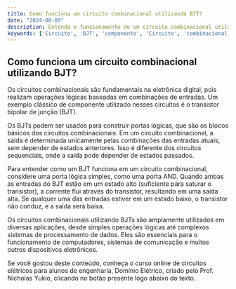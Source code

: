 ```yaml
---
title: Como funciona um circuito combinacional utilizando BJT?
date: "2024-08-09"
description: Entenda o funcionamento de um circuito combinacional utilizando transistores bipolares de junção (BJT).
keywords: ['Circuito', 'BJT', 'componente', 'Circuito', 'combinacional', 'R/2R', 'porta']
---
```


## Como funciona um circuito combinacional utilizando BJT?

Os circuitos combinacionais são fundamentais na eletrônica digital, pois realizam operações lógicas baseadas em combinações de entradas. Um exemplo clássico de componente utilizado nesses circuitos é o transistor bipolar de junção (BJT). 

Os BJTs podem ser usados para construir portas lógicas, que são os blocos básicos dos circuitos combinacionais. Em um circuito combinacional, a saída é determinada unicamente pelas combinações das entradas atuais, sem depender de estados anteriores. Isso é diferente dos circuitos sequenciais, onde a saída pode depender de estados passados.

Para entender como um BJT funciona em um circuito combinacional, considere uma porta lógica simples, como uma porta AND. Quando ambas as entradas do BJT estão em um estado alto (suficiente para saturar o transistor), a corrente flui através do transistor, resultando em uma saída alta. Se qualquer uma das entradas estiver em um estado baixo, o transistor não conduz, e a saída será baixa.

Os circuitos combinacionais utilizando BJTs são amplamente utilizados em diversas aplicações, desde simples operações lógicas até complexos sistemas de processamento de dados. Eles são essenciais para o funcionamento de computadores, sistemas de comunicação e muitos outros dispositivos eletrônicos.

Se você gostou deste conteúdo, conheça o curso online de circuitos elétricos para alunos de engenharia, Domínio Elétrico, criado pelo Prof. Nicholas Yukio, clicando no botão presente logo abaixo do texto.